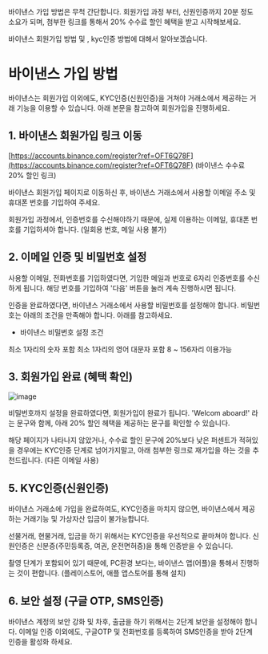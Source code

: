 바이낸스 가입 방법은 무척 간단합니다. 회원가입 과정 부터, 신원인증까지 20분 정도 소요가 되며, 첨부한 링크를 통해서 20% 수수료 할인 혜택을 받고 시작해보세요.

바이낸스 회원가입 방법 및 , kyc인증 방법에 대해서 알아보겠습니다.


# 바이낸스 가입 방법

바이낸스는 회원가입 이외에도, KYC인증(신원인증)을 거쳐야 거래소에서 제공하는 거래 기능을 이용할 수 있습니다. 아래 본문을 참고하여 회원가입을 진행하세요. 


## 1. 바이낸스 회원가입 링크 이동

[https://accounts.binance.com/register?ref=OFT6Q78F](https://accounts.binance.com/register?ref=OFT6Q78F) (바이낸스 수수료 20% 할인 링크)


바이낸스 회원가입 페이지로 이동하신 후, 바이낸스 거래소에서 사용할 이메일 주소 및 휴대폰 번호를 기입하여 주세요. 

회원가입 과정에서, 인증번호를 수신해야하기 때문에, 실제 이용하는 이메일, 휴대폰 번호를 기입하셔야 합니다. (일회용 번호, 메일 사용 불가)


## 2. 이메일 인증 및 비밀번호 설정


사용할 이메일, 전화번호를 기입하였다면, 기입한 메일과 번호로 6자리 인증번호를 수신하게 됩니다. 해당 번호를 기입하여 '다음' 버튼을 눌러 계속 진행하시면 됩니다. 


인증을 완료하였다면, 바이낸스 거래소에서 사용할 비밀번호를 설정해야 합니다. 비밀번호는 아래의 조건을 만족해야 합니다. 아래를 참고하세요.


* 바이낸스 비밀번호 설정 조건

최소 1자리의 숫자 포함
최소 1자리의 영어 대문자 포함
8 ~ 156자리 이용가능


## 3. 회원가입 완료 (혜택 확인)


![image](https://github.com/user-attachments/assets/1ddb7e03-36c6-4e1a-8b1a-13784bcb2706)

비밀번호까지 설정을 완료하였다면, 회원가입이 완료가 됩니다. 'Welcom aboard!' 라는 문구와 함께, 아래 20% 할인 헤택을 제공하는 문구를 확인할 수 있습니다.

해당 페이지가 나타나지 않았거나, 수수료 할인 문구에 20%보다 낮은 퍼센트가 적혀있을 경우에는 KYC인증 단계로 넘어가지말고, 아래 첨부한 링크로 재가입을 하는 것을 추천드립니다. (다른 이메일 사용)


## 5. KYC인증(신원인증)


바이낸스 거래소에 가입을 완료하여도, KYC인증을 마치지 않으면, 바이낸스에서 제공하는 거래기능 및 가상자산 입금이 불가능합니다.

선물거래, 현물거래, 입금을 하기 위해서는 KYC인증을 우선적으로 끝마쳐야 합니다. 신원인증은 신분증(주민등록증, 여권, 운전면허증)을 통해 인증받을 수 있습니다. 

촬영 단계가 포함되어 있기 때문에, PC환경 보다는, 바이낸스 앱(어플)을 통해서 진행하는 것이 편합니다. (플레이스토어, 애플 앱스토어를 통해 설치)



## 6. 보안 설정 (구글 OTP, SMS인증)

바이낸스 계정의 보안 강화 및 차후, 출금을 하기 위해서는 2단계 보안을 설정해야 합니다. 이메일 인증 이외에도, 구글OTP 및 전화번호를 등록하여 SMS인증을 받아 2단계 인증을 활성화 하세요. 
